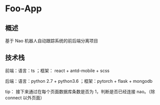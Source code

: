 # Foo-App

## 概述

基于 Nao 机器人自动跟踪系统的前后端分离项目

## 技术栈

前端：语言：ts ；框架： react + antd-mobile + scss

后端：语言：python 2.7 + python3.6 ；框架：pytorch + flask + mongodb

tip：
接下来通过在每个页面数据库条数是否为 1，判断是否已经连接 nao。（除 connect 以外页面）

